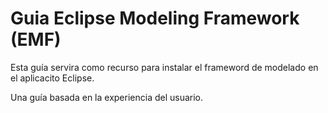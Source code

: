 # Guia Eclipse Modeling Framework (EMF)

Esta guía servira como recurso para instalar el frameword de modelado en el aplicacito Eclipse.

Una guía basada en la experiencia del usuario.

```{tableofcontents}
```
